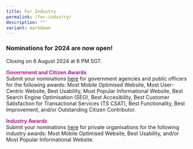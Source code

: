 ```yaml
---
title: For Industry
permalink: /for-industry/
description: ""
variant: markdown
---
```

<style type="text/css">
.content h4 {
    color: #B41E8E;
    font-weight: 700;
}
</style>
<h3>Nominations for 2024 are now open!</h3>
Closing on 6 August 2024 at 6 PM SGT.
<p><strong style="color:#B41E8E;">Government and Citizen Awards</strong><br>
Submit your nominations <a target="_blank" aria-label="Submit Government Nominations" href="https://go.gov.sg/dsa2024-gov">here</a> for government agencies and public officers for the following awards: Most Mobile Optimised Website, Most User-Centric Website, Best Usability, Most Popular Informational Website, Best Search Engine Optimisation (SEO), Best Accesibility, Best Customer Satisfaction for Transactional Services (TS CSAT), Best Functionality, Best Improvement, and/or Outstanding Citizen Contributor.</p>
<p><strong style="color:#B41E8E;">Industry Awards</strong><br>
Submit your nominations <a target="_blank" aria-label="Submit Industry Nominations" href="https://go.gov.sg/dsa2024-industry">here</a> for private organisations for the following industry awards: Most Mobile Optimised Website, Best Usability, and/or Most Popular Informational Website.</p>